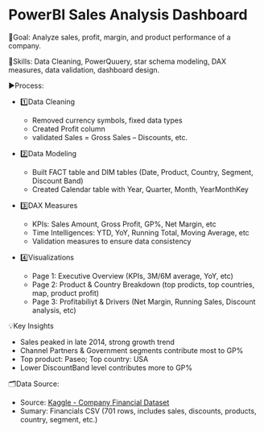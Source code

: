 # PowerBI Sales Analysis Dashboard

📌Goal: Analyze sales, profit, margin, and product performance of a company.

🧰Skills: Data Cleaning, PowerQuuery, star schema modeling, DAX measures, data validation, dashboard design.

▶️Process:
- 1️⃣Data Cleaning
  - Removed currency symbols, fixed data types
  - Created Profit column
  - validated Sales = Gross Sales – Discounts, etc.
  
- 2️⃣Data Modeling
  - Built FACT table and DIM tables (Date, Product, Country, Segment, Discount Band)
  - Created Calendar table with Year, Quarter, Month, YearMonthKey
  
- 3️⃣DAX Measures
  - KPIs: Sales Amount, Gross Profit, GP%, Net Margin, etc
  - Time Intelligences: YTD, YoY, Running Total, Moving Average, etc
  - Validation measures to ensure data consistency
  
- 4️⃣Visualizations
  - Page 1: Executive Overview (KPIs, 3M/6M average, YoY, etc)
  - Page 2: Product & Country Breakdown (top prodicts, top countries, map, product profit)
  - Page 3: Profitabiliyt & Drivers (Net Margin, Running Sales, Discount analysis, etc)

💡Key Insights
- Sales peaked in late 2014, strong growth trend
- Channel Partners & Government segments contribute most to GP%
- Top product: Paseo; Top country: USA
- Lower DiscountBand level contributes more to GP%

🗂️Data Source: 
- Source: [Kaggle - Company Financial Dataset](https://www.kaggle.com/datasets/atharvaarya25/financials?resource=download)
- Sumary: Financials CSV (701 rows, includes sales, discounts, products, country, segment, etc.)


